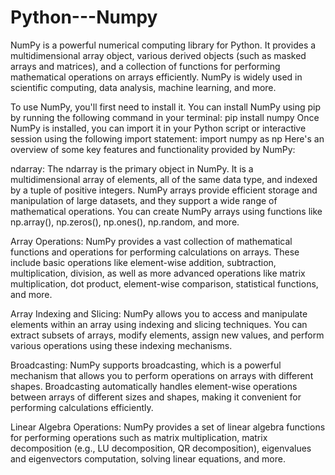 # Python---Numpy


NumPy is a powerful numerical computing library for Python. It provides a multidimensional array object, various derived objects (such as masked arrays and matrices), and a collection of functions for performing mathematical operations on arrays efficiently. NumPy is widely used in scientific computing, data analysis, machine learning, and more.

To use NumPy, you'll first need to install it. You can install NumPy using pip by running the following command in your terminal:
pip install numpy
Once NumPy is installed, you can import it in your Python script or interactive session using the following import statement:
import numpy as np
Here's an overview of some key features and functionality provided by NumPy:

ndarray: The ndarray is the primary object in NumPy. It is a multidimensional array of elements, all of the same data type, and indexed by a tuple of positive integers. NumPy arrays provide efficient storage and manipulation of large datasets, and they support a wide range of mathematical operations. You can create NumPy arrays using functions like np.array(), np.zeros(), np.ones(), np.random, and more.

Array Operations: NumPy provides a vast collection of mathematical functions and operations for performing calculations on arrays. These include basic operations like element-wise addition, subtraction, multiplication, division, as well as more advanced operations like matrix multiplication, dot product, element-wise comparison, statistical functions, and more.

Array Indexing and Slicing: NumPy allows you to access and manipulate elements within an array using indexing and slicing techniques. You can extract subsets of arrays, modify elements, assign new values, and perform various operations using these indexing mechanisms.

Broadcasting: NumPy supports broadcasting, which is a powerful mechanism that allows you to perform operations on arrays with different shapes. Broadcasting automatically handles element-wise operations between arrays of different sizes and shapes, making it convenient for performing calculations efficiently.

Linear Algebra Operations: NumPy provides a set of linear algebra functions for performing operations such as matrix multiplication, matrix decomposition (e.g., LU decomposition, QR decomposition), eigenvalues and eigenvectors computation, solving linear equations, and more.
